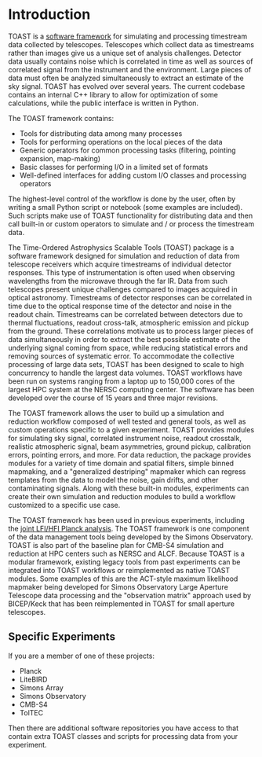 
# Introduction

TOAST is a [software framework](https://en.wikipedia.org/wiki/Software_framework) for
simulating and processing timestream data collected by telescopes.  Telescopes which
collect data as timestreams rather than images give us a unique set of analysis
challenges.  Detector data usually contains noise which is correlated in time as well as
sources of correlated signal from the instrument and the environment.  Large pieces of
data must often be analyzed simultaneously to extract an estimate of the sky signal.
TOAST has evolved over several years.  The current codebase contains an internal C++
library to allow for optimization of some calculations, while the public interface is
written in Python.

The TOAST framework contains:

- Tools for distributing data among many processes
- Tools for performing operations on the local pieces of the data
- Generic operators for common processing tasks (filtering, pointing expansion, map-making)
- Basic classes for performing I/O in a limited set of formats
- Well-defined interfaces for adding custom I/O classes and processing operators

The highest-level control of the workflow is done by the user, often by writing
a small Python script or notebook (some examples are included). Such scripts
make use of TOAST functionality for distributing data and then call built-in or
custom operators to simulate and / or process the timestream data.

The Time-Ordered Astrophysics Scalable Tools (TOAST) package is a software framework
designed for simulation and reduction of data from telescope receivers which acquire
timestreams of individual detector responses.  This type of instrumentation is often
used when observing wavelengths from the microwave through the far IR.  Data from such
telescopes present unique challenges compared to images acquired in optical astronomy.
Timestreams of detector responses can be correlated in time due to the optical response
time of the detector and noise in the readout chain.  Timestreams can be correlated
between detectors due to thermal fluctuations, readout cross-talk, atmospheric emission
and pickup from the ground.  These correlations motivate us to process larger pieces of
data simultaneously in order to extract the best possible estimate of the underlying
signal coming from space, while reducing statistical errors and removing sources of
systematic error.  To accommodate the collective processing of large data sets, TOAST
has been designed to scale to high concurrency to handle the largest data volumes.
TOAST workflows have been run on systems ranging from a laptop up to 150,000 cores of
the largest HPC system at the NERSC computing center.  The software has been developed
over the course of 15 years and three major revisions.

The TOAST framework allows the user to build up a simulation and reduction workflow
composed of well tested and general tools, as well as custom operations specific to a
given experiment.  TOAST provides modules for simulating sky signal, correlated
instrument noise, readout crosstalk, realistic atmospheric signal, beam asymmetries,
ground pickup, calibration errors, pointing errors, and more.  For data reduction, the
package provides modules for a variety of time domain and spatial filters, simple binned
mapmaking, and a "generalized destriping" mapmaker which can regress templates from the
data to model the noise, gain drifts, and other contaminating signals.  Along with these
built-in modules, experiments can create their own simulation and reduction modules to
build a workflow customized to a specific use case.

The TOAST framework has been used in previous experiments, including the
[joint LFI/HFI Planck analysis](https://arxiv.org/abs/2007.04997).  The TOAST framework
is one component of the data management tools being developed by the Simons Observatory.
TOAST is also part of the baseline plan for CMB-S4 simulation and reduction at HPC
centers such as NERSC and ALCF.  Because TOAST is a modular framework, existing legacy
tools from past experiments can be integrated into TOAST workflows or reimplemented as
native TOAST modules.  Some examples of this are the ACT-style maximum likelihood
mapmaker being developed for Simons Observatory Large Aperture Telescope data processing
and the "observation matrix" approach used by BICEP/Keck that has been reimplemented in
TOAST for small aperture telescopes.

## Specific Experiments

If you are a member of one of these projects:

- Planck
- LiteBIRD
- Simons Array
- Simons Observatory
- CMB-S4
- TolTEC

Then there are additional software repositories you have access to that contain extra
TOAST classes and scripts for processing data from your experiment.
